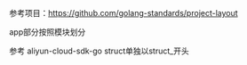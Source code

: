 参考项目：https://github.com/golang-standards/project-layout


app部分按照模块划分

参考 aliyun-cloud-sdk-go struct单独以struct_开头
